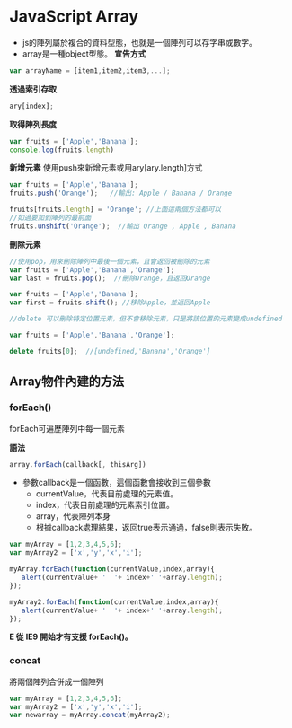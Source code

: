 # JavaScript Array 
* js的陣列屬於複合的資料型態，也就是一個陣列可以存字串或數字。
* array是一種object型態。
**宣告方式**
```javascript
var arrayName = [item1,item2,item3,...];
```

**透過索引存取**
```javascript
ary[index];
```

**取得陣列長度**
```javascript
var fruits = ['Apple','Banana'];
console.log(fruits.length)
```

**新增元素**
使用push來新增元素或用ary[ary.length]方式
```javascript
var fruits = ['Apple','Banana'];
fruits.push('Orange');   //輸出: Apple / Banana / Orange

fruits[fruits.length] = 'Orange'; //上面這兩個方法都可以
//如過要加到陣列的最前面
fruits.unshift('Orange');  //輸出 Orange , Apple , Banana
```

**刪除元素**
```javascript
//使用pop，用來刪除陣列中最後一個元素，且會返回被刪除的元素
var fruits = ['Apple','Banana','Orange'];
var last = fruits.pop();  //刪除Orange，且返回Orange

var fruits = ['Apple','Banana'];
var first = fruits.shift(); //移除Apple，並返回Apple

//delete 可以刪除特定位置元素，但不會移除元素，只是將該位置的元素變成undefined

var fruits = ['Apple','Banana','Orange'];

delete fruits[0];  //[undefined,'Banana','Orange']


```


## Array物件內建的方法
### forEach()
forEach可遍歷陣列中每一個元素

**語法**
```javascript
array.forEach(callback[, thisArg])
```
* 參數callback是一個函數，這個函數會接收到三個參數
   * currentValue，代表目前處理的元素值。
   * index，代表目前處理的元素索引位置。
   * array，代表陣列本身
   * 根據callback處理結果，返回true表示通過，false則表示失敗。

```javascript
var myArray = [1,2,3,4,5,6];
var myArray2 = ['x','y','x','i'];

myArray.forEach(function(currentValue,index,array){
   alert(currentValue+ '  '+ index+' '+array.length);
});

myArray2.forEach(function(currentValue,index,array){
   alert(currentValue+ '  '+ index+' '+array.length);
});
```

**E 從 IE9 開始才有支援 forEach()。**

### concat
將兩個陣列合併成一個陣列

```javascript
var myArray = [1,2,3,4,5,6];
var myArray2 = ['x','y','x','i'];
var newarray = myArray.concat(myArray2);
```
